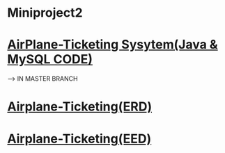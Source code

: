 # Miniproject2
# [AirPlane-Ticketing Sysytem(Java & MySQL CODE)](https://github.com/Money1Kang/Miniproject2/tree/master)
--> IN MASTER BRANCH

# [Airplane-Ticketing(ERD)](https://app.diagrams.net/?libs=general;flowchart#HMoney1Kang%2FMiniproject2%2Fmain%2FAirplane-Ticketing(ERD))

# [Airplane-Ticketing(EED)](https://user-images.githubusercontent.com/100591948/168663262-f383d80c-4315-41cb-ba4d-3c1003171e9f.png)
